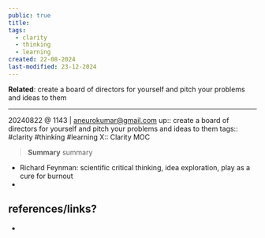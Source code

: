 ```yaml
---
public: true
title: 
tags:
  - clarity
  - thinking
  - learning
created: 22-08-2024
last-modified: 23-12-2024
---
```

**Related**: create a board of directors for yourself and pitch your problems and ideas to them

---

20240822 @ 1143 | aneurokumar@gmail.com
up:: create a board of directors for yourself and pitch your problems and ideas to them
tags:: #clarity #thinking #learning
X:: Clarity MOC

> **Summary**
> summary


* Richard Feynman: scientific critical thinking, idea exploration, play as a cure for burnout
* 

## references/links?
* 
